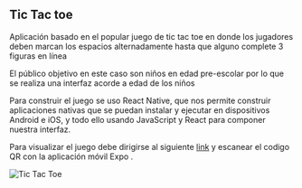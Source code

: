 
## Tic Tac toe 

Aplicación  basado en el popular juego de tic tac toe en donde los jugadores deben marcan los espacios alternadamente hasta que alguno complete 3 figuras en línea

El público objetivo en este caso son niños en edad pre-escolar por lo que se realiza una interfaz acorde a edad de los niños

Para construir el juego se uso  React Native, que nos permite construir aplicaciones  nativas que se puedan instalar y ejecutar en dispositivos Android e iOS, y todo ello usando JavaScript y React para componer nuestra interfaz.

Para visualizar el juego debe dirigirse al siguiente [link](https://expo.io/@camilamartinez/example) y escanear el codigo QR con la aplicación móvil Expo .


![Tic Tac Toe](https://i.ibb.co/5GJtbms/tictactoe-React-N.png)

